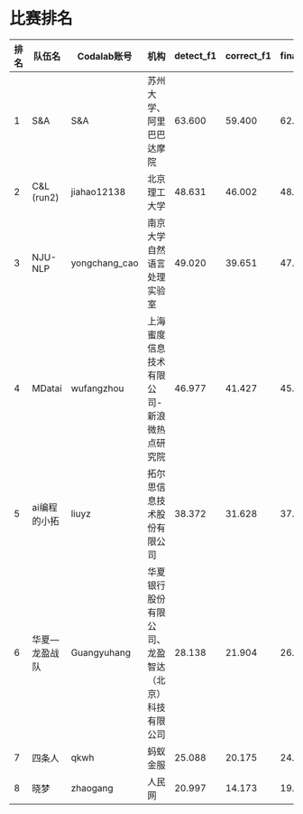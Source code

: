 # 比赛排名

| 排名 | 队伍名 |Codalab账号 | 机构 |  detect_f1 | correct_f1 | final_score |
| - | - | - | - | - | - | - |
| 1 | S&A | S&A | 苏州大学、阿里巴巴达摩院 | 63.600 | 59.400 | 62.760 | 
| 2 | C&L (run2)| jiahao12138 | 北京理工大学 | 48.631 | 46.002 | 48.105 |
| 3 | NJU-NLP| yongchang_cao | 南京大学自然语言处理实验室 | 49.020 | 39.651 | 47.146 |
| 4 | MDatai | wufangzhou | 上海蜜度信息技术有限公司-新浪微热点研究院 | 46.977 | 41.427 | 45.867 |
| 5 | ai编程的小拓 | liuyz | 拓尔思信息技术股份有限公司 | 38.372 | 31.628 | 37.023 |
| 6 | 华夏—龙盈战队 | Guangyuhang | 华夏银行股份有限公司、龙盈智达（北京）科技有限公司 | 28.138 | 21.904 | 26.891 |
| 7 | 四条人 | qkwh | 蚂蚁金服 | 25.088 | 20.175 | 24.105 |
| 8 | 晓梦 | zhaogang | 人民网 | 20.997 | 14.173 | 19.633 |

